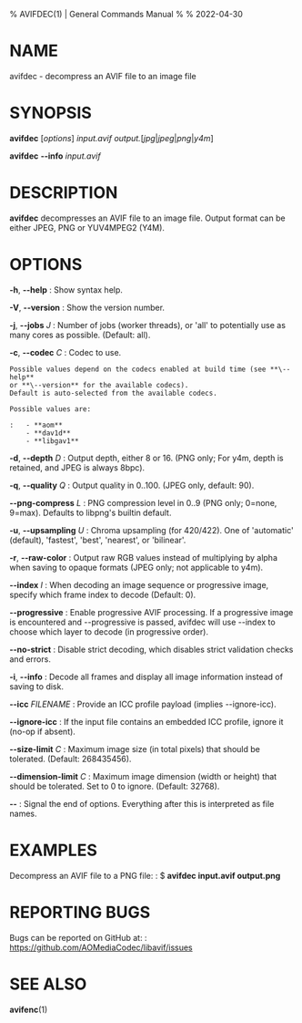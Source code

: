 % AVIFDEC(1) | General Commands Manual
%
% 2022-04-30

<!--
This man page is written in pandoc's Markdown.
See: https://pandoc.org/MANUAL.html#pandocs-markdown
-->

# NAME

avifdec - decompress an AVIF file to an image file

# SYNOPSIS

**avifdec** [_options_] _input.avif_ _output._[_jpg_|_jpeg_|_png_|_y4m_]

**avifdec** **\--info** _input.avif_

# DESCRIPTION

**avifdec** decompresses an AVIF file to an image file.
Output format can be either JPEG, PNG or YUV4MPEG2 (Y4M).

# OPTIONS

**-h**, **\--help**
:   Show syntax help.

**-V**, **\--version**
:   Show the version number.

**-j**, **\--jobs** _J_
:   Number of jobs (worker threads), or 'all' to potentially use as many cores as possible. (Default: all).

**-c**, **\--codec** _C_
:   Codec to use.

    Possible values depend on the codecs enabled at build time (see **\--help**
    or **\--version** for the available codecs).
    Default is auto-selected from the available codecs.

    Possible values are:

    :   - **aom**
        - **dav1d**
        - **libgav1**

**-d**, **\--depth** _D_
:   Output depth, either 8 or 16. (PNG only; For y4m, depth is retained, and JPEG is always 8bpc).

**-q**, **\--quality** _Q_
:   Output quality in 0..100. (JPEG only, default: 90).

**\--png-compress** _L_
:   PNG compression level in 0..9 (PNG only; 0=none, 9=max). Defaults to libpng's builtin default.

**-u**, **\--upsampling** _U_
:   Chroma upsampling (for 420/422). One of 'automatic' (default), 'fastest', 'best', 'nearest', or 'bilinear'.

**-r**, **\--raw-color**
:   Output raw RGB values instead of multiplying by alpha when saving to opaque formats
    (JPEG only; not applicable to y4m).

**\--index** _I_
:   When decoding an image sequence or progressive image, specify which frame index to decode (Default: 0).

**\--progressive**
:   Enable progressive AVIF processing. If a progressive image is encountered and \--progressive is passed,
    avifdec will use \--index to choose which layer to decode (in progressive order).

**\--no-strict**
:   Disable strict decoding, which disables strict validation checks and errors.

**-i**, **\--info**
:   Decode all frames and display all image information instead of saving to disk.

**\--icc** _FILENAME_
:   Provide an ICC profile payload (implies \--ignore-icc).

**\--ignore-icc**
:   If the input file contains an embedded ICC profile, ignore it (no-op if absent).

**\--size-limit** _C_
:   Maximum image size (in total pixels) that should be tolerated.
    (Default: 268435456).

**\--dimension-limit** _C_
:   Maximum image dimension (width or height) that should be tolerated.
    Set to 0 to ignore. (Default: 32768).

**\--**
:   Signal the end of options. Everything after this is interpreted as file names.

# EXAMPLES

Decompress an AVIF file to a PNG file:
:   $ **avifdec input.avif output.png**

# REPORTING BUGS

Bugs can be reported on GitHub at:
:   <https://github.com/AOMediaCodec/libavif/issues>

# SEE ALSO

**avifenc**(1)

